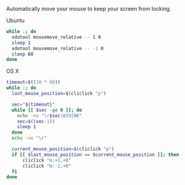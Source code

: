 Automatically move your mouse to keep your screen from locking.

Ubuntu
```sh
while :; do
  xdotool mousemove_relative -- 1 0
  sleep 1
  xdotool mousemove_relative -- -1 0
  sleep 60
done
```

OS X
```sh
timeout=$((10 * 60))
while :; do
  last_mouse_position=$(cliclick "p")

  sec="${timeout}"
  while [[ $sec -ge 0 ]]; do
    echo -ne "\r$sec\033[0K"
    sec=$((sec-1))
    sleep 1
  done
  echo -ne "\r"

  current_mouse_position=$(cliclick "p")
  if [[ $last_mouse_position == $current_mouse_position ]]; then
      cliclick "m:+1,+0"
      cliclick "m:-1,+0"
  fi
done
```